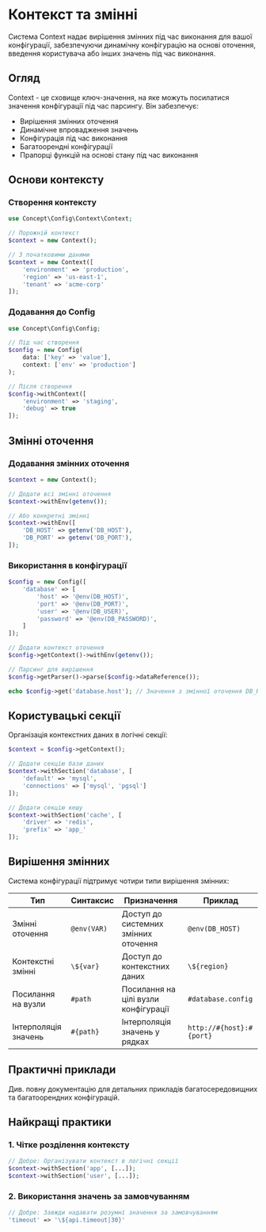 # Контекст та змінні

Система Context надає вирішення змінних під час виконання для вашої конфігурації, забезпечуючи динамічну конфігурацію на основі оточення, введення користувача або інших значень під час виконання.

## Огляд

Context - це сховище ключ-значення, на яке можуть посилатися значення конфігурації під час парсингу. Він забезпечує:

- Вирішення змінних оточення
- Динамічне впровадження значень
- Конфігурація під час виконання
- Багатоорендні конфігурації
- Прапорці функцій на основі стану під час виконання

## Основи контексту

### Створення контексту

```php
use Concept\Config\Context\Context;

// Порожній контекст
$context = new Context();

// З початковими даними
$context = new Context([
    'environment' => 'production',
    'region' => 'us-east-1',
    'tenant' => 'acme-corp'
]);
```

### Додавання до Config

```php
use Concept\Config\Config;

// Під час створення
$config = new Config(
    data: ['key' => 'value'],
    context: ['env' => 'production']
);

// Після створення
$config->withContext([
    'environment' => 'staging',
    'debug' => true
]);
```

## Змінні оточення

### Додавання змінних оточення

```php
$context = new Context();

// Додати всі змінні оточення
$context->withEnv(getenv());

// Або конкретні змінні
$context->withEnv([
    'DB_HOST' => getenv('DB_HOST'),
    'DB_PORT' => getenv('DB_PORT'),
]);
```

### Використання в конфігурації

```php
$config = new Config([
    'database' => [
        'host' => '@env(DB_HOST)',
        'port' => '@env(DB_PORT)',
        'user' => '@env(DB_USER)',
        'password' => '@env(DB_PASSWORD)',
    ]
]);

// Додати контекст оточення
$config->getContext()->withEnv(getenv());

// Парсинг для вирішення
$config->getParser()->parse($config->dataReference());

echo $config->get('database.host'); // Значення з змінної оточення DB_HOST
```

## Користувацькі секції

Організація контекстних даних в логічні секції:

```php
$context = $config->getContext();

// Додати секцію бази даних
$context->withSection('database', [
    'default' => 'mysql',
    'connections' => ['mysql', 'pgsql']
]);

// Додати секцію кешу
$context->withSection('cache', [
    'driver' => 'redis',
    'prefix' => 'app_'
]);
```

## Вирішення змінних

Система конфігурації підтримує чотири типи вирішення змінних:

| Тип | Синтаксис | Призначення | Приклад |
|------|--------|---------|---------|
| Змінні оточення | `@env(VAR)` | Доступ до системних змінних оточення | `@env(DB_HOST)` |
| Контекстні змінні | `\${var}` | Доступ до контекстних даних | `\${region}` |
| Посилання на вузли | `#path` | Посилання на цілі вузли конфігурації | `#database.config` |
| Інтерполяція значень | `#{path}` | Інтерполяція значень у рядках | `http://#{host}:#{port}` |

## Практичні приклади

Див. повну документацію для детальних прикладів багатосередовищних та багатоорендних конфігурацій.

## Найкращі практики

### 1. Чітке розділення контексту

```php
// Добре: Організувати контекст в логічні секції
$context->withSection('app', [...]);
$context->withSection('user', [...]);
```

### 2. Використання значень за замовчуванням

```php
// Добре: Завжди надавати розумні значення за замовчуванням
'timeout' => '\${api.timeout|30}'
```
